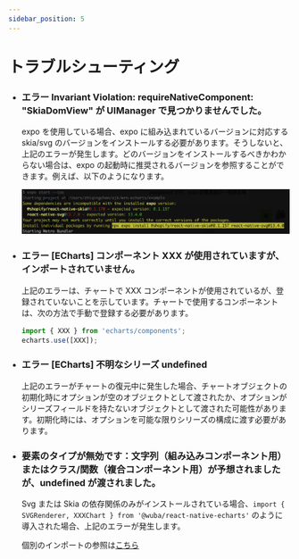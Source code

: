 ```yaml
---
sidebar_position: 5
---
```


# トラブルシューティング

<!-- - ### skia/svg 版本与 expo 内置版本对应 -->

- ### エラー Invariant Violation: requireNativeComponent: "SkiaDomView" が UIManager で見つかりませんでした。

  expo を使用している場合、expo に組み込まれているバージョンに対応する skia/svg のバージョンをインストールする必要があります。そうしないと、上記のエラーが発生します。どのバージョンをインストールするべきかわからない場合は、expo の起動時に推奨されるバージョンを参照することができます。例えば、以下のようになります。

  !["SkiaDomView" が見つかりませんでした](./require-native-component.png)

<!-- コンポーネントが登録されていません -->

- ### エラー [ECharts] コンポーネント XXX が使用されていますが、インポートされていません。

  上記のエラーは、チャートで XXX コンポーネントが使用されているが、登録されていないことを示しています。チャートで使用するコンポーネントは、次の方法で手動で登録する必要があります。

  ```js
  import { XXX } from 'echarts/components';
  echarts.use([XXX]);
  ```

<!-- ### 初期化時にシリーズが存在しない -->

- ### エラー [ECharts] 不明なシリーズ undefined
  上記のエラーがチャートの復元中に発生した場合、チャートオブジェクトの初期化時にオプションが空のオブジェクトとして渡されたか、オプションがシリーズフィールドを持たないオブジェクトとして渡された可能性があります。初期化時には、オプションを可能な限りシリーズの構成に渡す必要があります。

<!-- 個別インストール時のインポート方法 -->

- ### 要素のタイプが無効です：文字列（組み込みコンポーネント用）またはクラス/関数（複合コンポーネント用）が予想されましたが、undefined が渡されました。

  Svg または Skia の依存関係のみがインストールされている場合、`import { SVGRenderer, XXXChart } from '@wuba/react-native-echarts'` のように導入された場合、上記のエラーが発生します。

  個別のインポートの参照は[こちら](../advanced-guides/import-individually)

